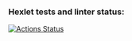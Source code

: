 ### Hexlet tests and linter status:
[![Actions Status](https://github.com/krokolet/frontend-project-44/workflows/hexlet-check/badge.svg)](https://github.com/krokolet/frontend-project-44/actions)